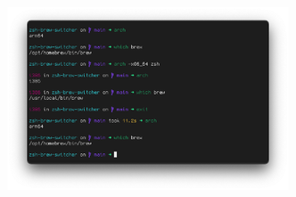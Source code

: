![homer-example-chat](https://github.com/fielding/zsh-brew-switcher/blob/readme/img/screenshot.png?raw=true)
